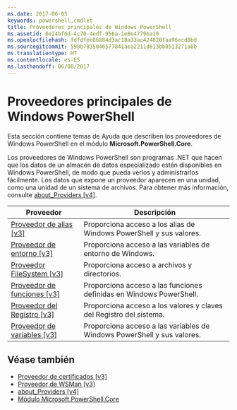 ```yaml
---
ms.date: 2017-06-05
keywords: powershell,cmdlet
title: Proveedores principales de Windows PowerShell
ms.assetid: 6e24bf6d-4c70-4edf-956a-1e8e4779ba10
ms.openlocfilehash: fdfdfee86884d3ac18a33ac424828faa96ecd8bd
ms.sourcegitcommit: 598b7835046577841aea2211d613bb8513271a8b
ms.translationtype: HT
ms.contentlocale: es-ES
ms.lasthandoff: 06/08/2017
---
```

# <a name="windows-powershell-core-providers"></a>Proveedores principales de Windows PowerShell
Esta sección contiene temas de Ayuda que describen los proveedores de Windows PowerShell en el módulo **Microsoft.PowerShell.Core**.

Los proveedores de Windows PowerShell son programas .NET que hacen que los datos de un almacén de datos especializado estén disponibles en Windows PowerShell, de modo que pueda verlos y administrarlos fácilmente. Los datos que expone un proveedor aparecen en una unidad, como una unidad de un sistema de archivos. Para obtener más información, consulte [about_Providers [v4]](https://technet.microsoft.com/en-us/library/2d9b3f32-be78-49ad-a547-21231c803242).

|Proveedor|Descripción|
|------------|---------------|
|[Proveedor de alias [v3]](https://technet.microsoft.com/en-us/library/dce3f872-aeff-4eb2-8b38-876cd612fc29)|Proporciona acceso a los alias de Windows PowerShell y sus valores.|
|[Proveedor de entorno [v3]](https://technet.microsoft.com/en-us/library/94fcd05d-e702-4706-9b7d-ad7e5fd0ec09)|Proporciona acceso a las variables de entorno de Windows.|
|[Proveedor FileSystem [v3]](https://technet.microsoft.com/en-us/library/0e494537-dfdf-437a-8b27-c21e30aa1f9f)|Proporciona acceso a archivos y directorios.|
|[Proveedor de funciones [v3]](https://technet.microsoft.com/en-us/library/7dfc92f4-9a88-4399-978d-6d5d224b3e76)|Proporciona acceso a las funciones definidas en Windows PowerShell.|
|[Proveedor del Registro [v3]](https://technet.microsoft.com/en-us/library/d3c8013c-8caa-48d7-9feb-bfef0d95926e)|Proporciona acceso a los valores y claves del Registro del sistema.|
|[Proveedor de variables [v3]](https://technet.microsoft.com/en-us/library/78dbcbbd-7946-4b9b-b75b-146f247f821c)|Proporciona acceso a las variables de Windows PowerShell y sus valores.|

## <a name="see-also"></a>Véase también
- [Proveedor de certificados [v3]](https://technet.microsoft.com/en-us/library/3f743541-d0c6-4670-809a-b16fb01f7c4d)
- [Proveedor de WSMan [v3]](https://technet.microsoft.com/en-us/library/4c3d8d36-4f7a-4211-996f-64110e4b2eb7)
- [about_Providers [v4]](https://technet.microsoft.com/en-us/library/2d9b3f32-be78-49ad-a547-21231c803242)
- [Módulo Microsoft.PowerShell.Core](Microsoft.PowerShell.Core-Module.md)

